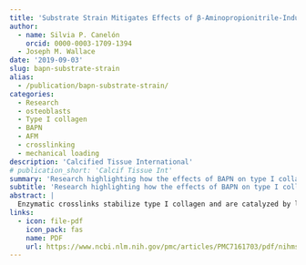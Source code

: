 ```yaml
---
title: 'Substrate Strain Mitigates Effects of β-Aminopropionitrile-Induced Reduction in Enzymatic Crosslinking'
author: 
  - name: Silvia P. Canelón
    orcid: 0000-0003-1709-1394
  - Joseph M. Wallace
date: '2019-09-03'
slug: bapn-substrate-strain
alias:
  - /publication/bapn-substrate-strain/
categories:
  - Research
  - osteoblasts
  - Type I collagen
  - BAPN
  - AFM
  - crosslinking
  - mechanical loading
description: 'Calcified Tissue International'
# publication_short: 'Calcif Tissue Int'
summary: 'Research highlighting how the effects of BAPN on type I collagen, produced by osteoblasts, were mitigated by mechanical loading.'
subtitle: 'Research highlighting how the effects of BAPN on type I collagen, produced by osteoblasts, were mitigated by mechanical loading.'
abstract: |
  Enzymatic crosslinks stabilize type I collagen and are catalyzed by lysyl oxidase (LOX), a step interrupted through β-aminopropionitrile (BAPN) exposure. This study evaluated dose-dependent effects of BAPN on osteoblast gene expression of type I collagen, LOX, and genes associated with crosslink formation. The second objective was to characterize collagen produced in vitro after exposure to BAPN, and to explore changes to collagen properties under continuous cyclical substrate strain. To evaluate dose-dependent effects, osteoblasts were exposed to a range of BAPN dosages (0–10 mM) for gene expression analysis and cell proliferation. Results showed significant upregulation of BMP-1, POST, and COL1A1 and change in cell proliferation. Results also showed that while the gene encoding LOX was unaffected by BAPN treatment, other genes related to LOX activation and matrix production were upregulated. For the loading study, the combined effects of BAPN and mechanical loading were assessed. Gene expression was quantified, atomic force microscopy was used to extract elastic properties of the collagen matrix, and Fourier Transform infrared spectroscopy was used to assess collagen secondary structure for enzymatic crosslinking analysis. BAPN upregulated BMP-1 in static samples and BAPN combined with mechanical loading downregulated LOX when compared to control-static samples. Results showed a higher indentation modulus in BAPN-loaded samples compared to control-loaded samples. Loading increased the mature-to-immature crosslink ratios in control samples, and BAPN increased the height ratio in static samples. In summary, effects of BAPN (upregulation of genes involved in crosslinking, mature/immature crosslinking ratios, upward trend in collagen elasticity) were mitigated by mechanical loading.
links:
  - icon: file-pdf
    icon_pack: fas
    name: PDF
    url: https://www.ncbi.nlm.nih.gov/pmc/articles/PMC7161703/pdf/nihms-1579224.pdf
---
```



